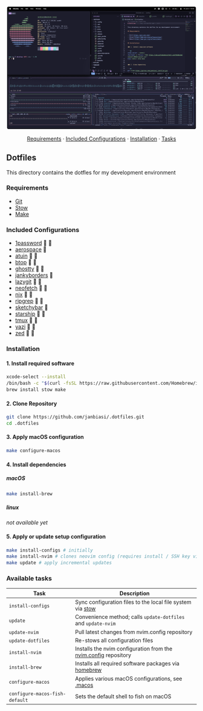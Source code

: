 <p align="center">
    <img width="500" src="./docs/screenshot.png" />
</p>
<p align="center">
    <a href="#requirements">Requirements</a> · <a href="#included-configurations">Included Configurations</a> · <a href="#installation">Installation</a> · <a href="#available-tasks">Tasks</a>
</p>

## Dotfiles

This directory contains the dotfles for my development environment

### Requirements

- [Git](https://git-scm.com/)
- [Stow](https://www.gnu.org/software/stow/)
- [Make](https://www.gnu.org/software/make/)

### Included Configurations

- [1password](https://1password.com) :apple: :penguin:
- [aerospace](https://nikitabobko.github.io/AeroSpace/guide) :apple:
- [atuin](https://atuin.sh/) :apple: :penguin:
- [btop](https://github.com/aristocratos/btop) :apple: :penguin:
- [ghostty](https://ghostty.org/) :apple: :penguin:
- [jankyborders](https://github.com/FelixKratz/JankyBorders) :apple:
- [lazygit](https://github.com/jesseduffield/lazygit) :apple: :penguin:
- [neofetch](https://github.com/dylanaraps/neofetch) :apple: :penguin:
- [nix](https://nixos.org) :apple: :penguin:
- [ripgrep](https://github.com/BurntSushi/ripgrep) :apple: :penguin:
- [sketchybar](https://github.com/FelixKratz/SketchyBar) :apple:
- [starship](https://starship.rs) :apple: :penguin:
- [tmux](https://github.com/tmux/tmux) :apple: :penguin:
- [yazi](https://github.com/sxyazi/yazi) :apple: :penguin:
- [zed](https://zed.dev) :apple: :penguin:

### Installation

#### 1. Install required software

```sh
xcode-select --install
/bin/bash -c "$(curl -fsSL https://raw.githubusercontent.com/Homebrew/install/HEAD/install.sh)"
brew install stow make
```

#### 2. Clone Repository

```sh
git clone https://github.com/janbiasi/.dotfiles.git
cd .dotfiles
```

#### 3. Apply macOS configuration

```sh
make configure-macos
```

#### 4. Install dependencies

##### macOS

```sh
make install-brew
```

##### linux

_not available yet_

#### 5. Apply or update setup configuration

```sh
make install-configs # initially
make install-nvim # clones neovim config (requires install / SSH key via 1password)
make update # apply incremental updates
```

### Available tasks

| Task                           | Description                                                                                                |
| ------------------------------ | ---------------------------------------------------------------------------------------------------------- |
| `install-configs`              | Sync configuration files to the local file system via [stow](https://www.gnu.org/software/stow/)           |
| `update`                       | Convenience method; calls `update-dotfiles` and `update-nvim`                                              |
| `update-nvim`                  | Pull latest changes from nvim.config repository                                                            |
| `update-dotfiles`              | Re-stows all configuration files                                                                           |
| `install-nvim`                 | Installs the nvim configuration from the [nvim.config](https://github.com/janbiasi/nvim.config) repository |
| `install-brew`                 | Installs all required software packages via [homebrew](https://brew.sh/)                                   |
| `configure-macos`              | Applies various macOS configurations, see [.macos](./extra/.macos)                                         |
| `configure-macos-fish-default` | Sets the default shell to fish on macOS                                                                    |
